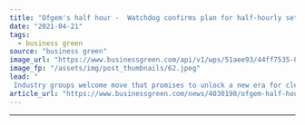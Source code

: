 ```yaml
---
title: "Ofgem's half hour -  Watchdog confirms plan for half-hourly settlement across retail electricity market"
date: "2021-04-21"
tags: 
  - business green
source: "business green"
image_url: "https://www.businessgreen.com/api/v1/wps/51aee93/44ff7535-87df-4a12-a994-107aa7697c39/7/smart-meter-generic-185x114.jpeg"
image_fp: "/assets/img/post_thumbnails/62.jpeg"
lead: "
 Industry groups welcome move that promises to unlock a new era for clean technologies and flexible grids ..."
article_url: "https://www.businessgreen.com/news/4030198/ofgem-half-hour-watchdog-confirms-plan-half-hourly-settlement-retail-electricity-market"
---
```


---
